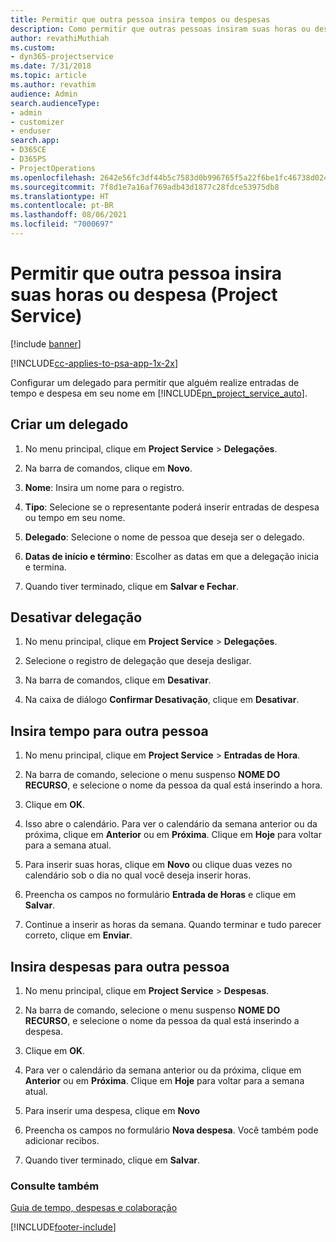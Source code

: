 ```yaml
---
title: Permitir que outra pessoa insira tempos ou despesas
description: Como permitir que outras pessoas insiram suas horas ou despesas no Project Service
author: revathiMuthiah
ms.custom:
- dyn365-projectservice
ms.date: 7/31/2018
ms.topic: article
ms.author: revathim
audience: Admin
search.audienceType:
- admin
- customizer
- enduser
search.app:
- D365CE
- D365PS
- ProjectOperations
ms.openlocfilehash: 2642e56fc3df44b5c7583d0b996765f5a22f6be1fc46738d02462d928f833048
ms.sourcegitcommit: 7f8d1e7a16af769adb43d1877c28fdce53975db8
ms.translationtype: HT
ms.contentlocale: pt-BR
ms.lasthandoff: 08/06/2021
ms.locfileid: "7000697"
---
```

# <a name="allow-someone-else-to-enter-your-time-entry-or-expense-project-service"></a>Permitir que outra pessoa insira suas horas ou despesa (Project Service)

[!include [banner](../includes/psa-now-project-operations.md)]

[!INCLUDE[cc-applies-to-psa-app-1x-2x](../includes/cc-applies-to-psa-app-1x-2x.md)]

Configurar um delegado para permitir que alguém realize entradas de tempo e despesa em seu nome em [!INCLUDE[pn_project_service_auto](../includes/pn-project-service-auto.md)].  
  
## <a name="create-a-delegate"></a>Criar um delegado  
  
1.  No menu principal, clique em **Project Service** > **Delegações**.  
  
2.  Na barra de comandos, clique em **Novo**.  
  
3. **Nome**: Insira um nome para o registro.  
  
4. **Tipo**: Selecione se o representante poderá inserir entradas de despesa ou tempo em seu nome.  
  
5. **Delegado**: Selecione o nome de pessoa que deseja ser o delegado.  
  
6. **Datas de início e término**: Escolher as datas em que a delegação inicia e termina.  
  
7.  Quando tiver terminado, clique em **Salvar e Fechar**.  
  
## <a name="turn-off-delegation"></a>Desativar delegação  
  
1.  No menu principal, clique em **Project Service** > **Delegações**.  
  
2.  Selecione o registro de delegação que deseja desligar.  
  
3.  Na barra de comandos, clique em **Desativar**.  
  
4.  Na caixa de diálogo **Confirmar Desativação**, clique em **Desativar**.  
  
## <a name="enter-time-for-someone-else"></a>Insira tempo para outra pessoa  
  
1.  No menu principal, clique em **Project Service** > **Entradas de Hora**.  
  
2.  Na barra de comando, selecione o menu suspenso **NOME DO RECURSO**, e selecione o nome da pessoa da qual está inserindo a hora.  
  
3.  Clique em **OK**.  
  
4.  Isso abre o calendário. Para ver o calendário da semana anterior ou da próxima, clique em **Anterior** ou em **Próxima**. Clique em **Hoje** para voltar para a semana atual.  
  
5.  Para inserir suas horas, clique em **Novo** ou clique duas vezes no calendário sob o dia no qual você deseja inserir horas.  
  
6.  Preencha os campos no formulário **Entrada de Horas** e clique em **Salvar**.  
  
7.  Continue a inserir as horas da semana. Quando terminar e tudo parecer correto, clique em **Enviar**.  
  
## <a name="enter-expenses-for-someone-else"></a>Insira despesas para outra pessoa  
  
1.  No menu principal, clique em **Project Service** > **Despesas**.  
  
2.  Na barra de comando, selecione o menu suspenso **NOME DO RECURSO**, e selecione o nome da pessoa da qual está inserindo a despesa.  
  
3.  Clique em **OK**.  
  
4.  Para ver o calendário da semana anterior ou da próxima, clique em **Anterior** ou em **Próxima**. Clique em **Hoje** para voltar para a semana atual.  
  
5.  Para inserir uma despesa, clique em **Novo**  
  
6.  Preencha os campos no formulário **Nova despesa**. Você também pode adicionar recibos.  
  
7.  Quando tiver terminado, clique em **Salvar**.  
  
### <a name="see-also"></a>Consulte também  
 [Guia de tempo, despesas e colaboração](../psa/time-expense-collaboration-guide.md)


[!INCLUDE[footer-include](../includes/footer-banner.md)]